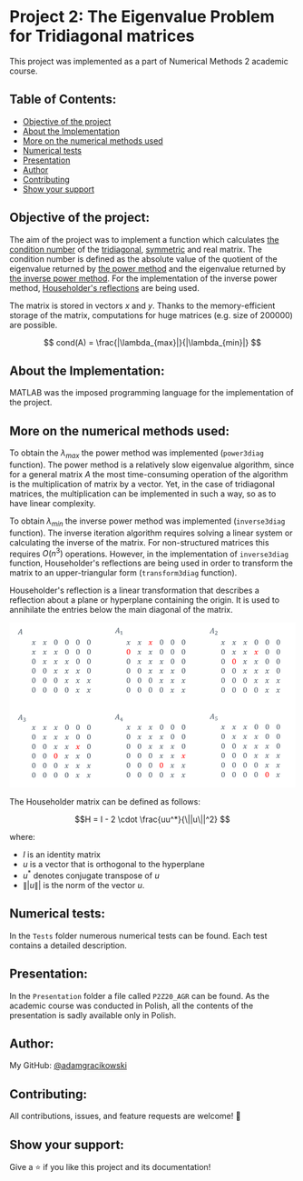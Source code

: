# Project 2: The Eigenvalue Problem for Tridiagonal matrices

This project was implemented as a part of Numerical Methods 2 academic course.

## Table of Contents:
- [Objective of the project](#objective-of-the-project)
- [About the Implementation](#about-the-implementation)
- [More on the numerical methods used](#more-on-the-numerical-methods-used)
- [Numerical tests](#numerical-tests)
- [Presentation](#presentation)
- [Author](#author)
- [Contributing](#contributing)
- [Show your support](#show-your-support)

## Objective of the project:
The aim of the project was to implement a function which calculates [the condition number](https://en.wikipedia.org/wiki/Condition_number) of the [tridiagonal](https://en.wikipedia.org/wiki/Tridiagonal_matrix), [symmetric](https://en.wikipedia.org/wiki/Symmetric_matrix) and real matrix. The condition number is defined as the absolute value of the quotient of the eigenvalue returned by [the power method](https://en.wikipedia.org/wiki/Power_iteration) and the eigenvalue returned by [the inverse power method](https://en.wikipedia.org/wiki/Inverse_iteration). For the implementation of the inverse power method, [Householder's reflections](https://en.wikipedia.org/wiki/Householder_transformation) are being used.

The matrix is stored in vectors $x$ and $y$. Thanks to the memory-efficient storage of the matrix, computations for huge matrices (e.g. size of $200000$) are possible.

$$ cond(A) = \frac{|\lambda_{max}|}{|\lambda_{min}|} $$

## About the Implementation:

MATLAB was the imposed programming language for the implementation of the project.

## More on the numerical methods used:

To obtain the $\lambda_{max}$ the power method was implemented (`power3diag` function). The power method is a relatively slow eigenvalue algorithm, since for a general matrix $A$ the most time-consuming operation of the algorithm is the multiplication of matrix by a vector. Yet, in the case of tridiagonal matrices, the multiplication can be implemented in such a way, so as to have linear complexity.

To obtain $\lambda_{min}$ the inverse power method was implemented (`inverse3diag` function). The inverse iteration algorithm requires solving a linear system or calculating the inverse of the matrix. For non-structured matrices this requires $O(n^{3})$ operations. 
However, in the implementation of `inverse3diag` function, Householder's reflections are being used in order to transform the matrix to an upper-triangular form (`transform3diag` function). 

Householder's reflection is a linear transformation that describes a reflection about a plane or hyperplane containing the origin. It is used to annihilate the entries below the main diagonal of the matrix. 

<p align="center">
<img src="https://github.com/adamgracikowski/Numerical-Methods/blob/master/Project2/Images/householder_example.PNG" alt="householder_example" width="600"/>
</p>

The Householder matrix can be defined as follows:

$$H = I - 2 \cdot \frac{uu^*}{\||u\||^2} $$

where:
- $I$ is an identity matrix
- $u$ is a vector that is orthogonal to the hyperplane
- $u^*$ denotes conjugate transpose of $u$
- $\||u\||$ is the norm of the vector $u$.

## Numerical tests:
In the `Tests` folder numerous numerical tests can be found. 
Each test contains a detailed description.

## Presentation:
In the `Presentation` folder a file called `P2Z20_AGR` can be found.
As the academic course was conducted in Polish, all the contents of the presentation is sadly available only in Polish.

## Author:

My GitHub: [@adamgracikowski](https://github.com/adamgracikowski)

## Contributing:

All contributions, issues, and feature requests are welcome! 🤝

## Show your support:

Give a ⭐️ if you like this project and its documentation!
